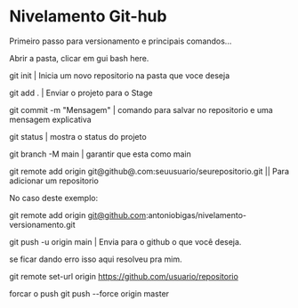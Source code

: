 # Nivelamento Git-hub


Primeiro passo para versionamento e principais comandos...

Abrir a pasta, clicar em gui bash here.

git init | Inicia um novo repositorio na pasta que voce deseja

git add . | Enviar o projeto para o Stage

git commit -m "Mensagem" | comando para salvar no repositorio e uma mensagem explicativa 

git status | mostra o status do projeto

git branch -M main | garantir que esta como main

git remote add origin git@github@.com:seuusuario/seurepositorio.git  || Para adicionar um repositorio

No caso deste exemplo:

git remote add origin git@github.com:antoniobigas/nivelamento-versionamento.git

git push -u origin main | Envia para o github o que você deseja.

se ficar dando erro isso aqui resolveu pra mim.

git remote set-url origin https://github.com/usuario/repositorio



forcar o push 
git push --force origin master


